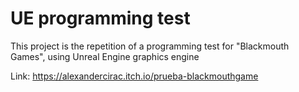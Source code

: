 #  UE programming test
This project is the repetition of a programming test for "Blackmouth Games", using Unreal Engine graphics engine

Link: https://alexandercirac.itch.io/prueba-blackmouthgame
